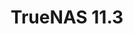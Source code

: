 ---
title: "TrueNAS 11.3"
description: "Historical release notes for all 11.3 versions of TrueNAS."
geekdocCollapseSection: true
weight: 10
---